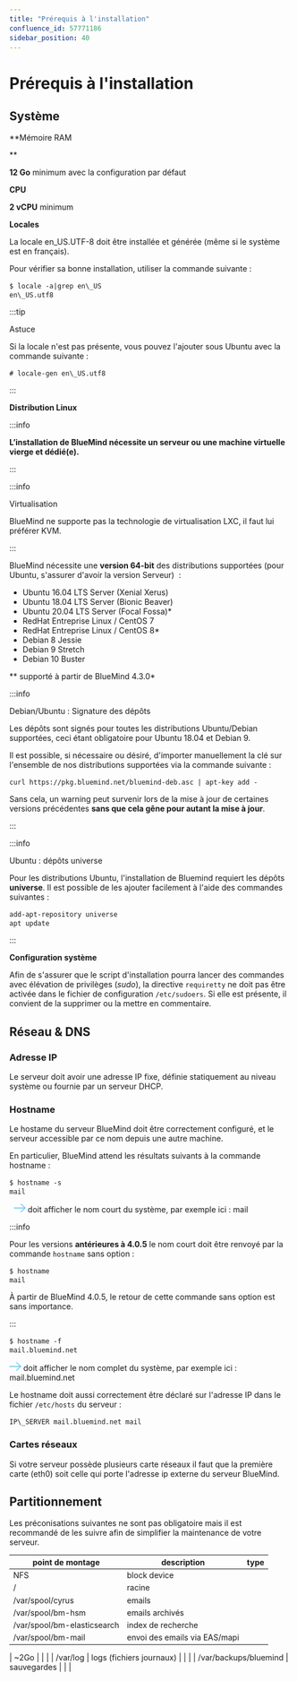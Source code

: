 ```yaml
---
title: "Prérequis à l'installation"
confluence_id: 57771186
sidebar_position: 40
---
```

# Prérequis à l'installation


## Système

**Mémoire RAM


**

**12 Go** minimum avec la configuration par défaut

**CPU**

**2 vCPU** minimum

**Locales**

La locale en_US.UTF-8 doit être installée et générée (même si le système est en français).

Pour vérifier sa bonne installation, utiliser la commande suivante :


```
$ locale -a|grep en\_US
en\_US.utf8
```


:::tip

Astuce

Si la locale n'est pas présente, vous pouvez l'ajouter sous Ubuntu avec la commande suivante :


```
# locale-gen en\_US.utf8
```


:::


**Distribution Linux**


:::info

**L’installation de BlueMind nécessite un serveur ou une machine virtuelle vierge et dédié(e).**

:::


:::info

Virtualisation

BlueMind ne supporte pas la technologie de virtualisation LXC, il faut lui préférer KVM.

:::

BlueMind nécessite une **version 64-bit** des distributions supportées (pour Ubuntu, s'assurer d'avoir la version Serveur)  :

- Ubuntu 16.04 LTS Server (Xenial Xerus)
- Ubuntu 18.04 LTS Server (Bionic Beaver)
- Ubuntu 20.04 LTS Server (Focal Fossa)*
- RedHat Entreprise Linux / CentOS 7
- RedHat Entreprise Linux / CentOS 8*
- Debian 8 Jessie
- Debian 9 Stretch
- Debian 10 Buster


** supporté à partir de BlueMind 4.3.0*


:::info

Debian/Ubuntu : Signature des dépôts

Les dépôts sont signés pour toutes les distributions Ubuntu/Debian supportées, ceci étant obligatoire pour Ubuntu 18.04 et Debian 9.

Il est possible, si nécessaire ou désiré, d'importer manuellement la clé sur l'ensemble de nos distributions supportées via la commande suivante :


```
curl https://pkg.bluemind.net/bluemind-deb.asc | apt-key add -
```


Sans cela, un warning peut survenir lors de la mise à jour de certaines versions précédentes **sans que cela gêne pour autant la mise à jour**.

:::


:::info

Ubuntu : dépôts universe

Pour les distributions Ubuntu, l'installation de Bluemind requiert les dépôts **universe**. Il est possible de les ajouter facilement à l'aide des commandes suivantes :


```
add-apt-repository universe
apt update
```


:::


**Configuration système**

Afin de s'assurer que le script d'installation pourra lancer des commandes avec élévation de privilèges (*sudo*), la directive `requiretty` ne doit pas être activée dans le fichier de configuration `/etc/sudoers`. Si elle est présente, il convient de la supprimer ou la mettre en commentaire.

## Réseau & DNS

### Adresse IP

Le serveur doit avoir une adresse IP fixe, définie statiquement au niveau système ou fournie par un serveur DHCP.

### Hostname

Le hostame du serveur BlueMind doit être correctement configuré, et le serveur accessible par ce nom depuis une autre machine.

En particulier, BlueMind attend les résultats suivants à la commande hostname :


```
$ hostname -s
mail
```


  ![](../attachments/57769989/69896490.png) doit afficher le nom court du système, par exemple ici : mail


:::info

Pour les versions **antérieures à 4.0.5** le nom court doit être renvoyé par la commande `hostname` sans option :


```
$ hostname
mail
```


À partir de BlueMind 4.0.5, le retour de cette commande sans option est sans importance.

:::

 


```
$ hostname -f
mail.bluemind.net
```


![](../attachments/57769989/69896490.png) doit afficher le nom complet du système, par exemple ici : mail.bluemind.net

Le hostname doit aussi correctement être déclaré sur l'adresse IP dans le fichier `/etc/hosts` du serveur :


```
IP\_SERVER mail.bluemind.net mail
```


### Cartes réseaux

Si votre serveur possède plusieurs carte réseaux il faut que la première carte (eth0) soit celle qui porte l'adresse ip externe du serveur BlueMind.

## Partitionnement

Les préconisations suivantes ne sont pas obligatoire mais il est recommandé de les suivre afin de simplifier la maintenance de votre serveur.

| point de montage | description | type |
| --- | --- | --- |
| NFS | block device |
| / | racine |  |  |
| /var/spool/cyrus | emails |  |  |
| /var/spool/bm-hsm | emails archivés |  |  |
| /var/spool/bm-elasticsearch | index de recherche |  |  |
| /var/spool/bm-mail | envoi des emails via EAS/mapi | 


 | ~2Go |  |  |
| /var/log | logs (fichiers journaux) |  |  |
| /var/backups/bluemind | sauvegardes |  |  |


